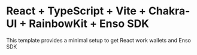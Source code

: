 # React + TypeScript + Vite + Chakra-UI + RainbowKit + Enso SDK

This template provides a minimal setup to get React work wallets and Enso SDK
